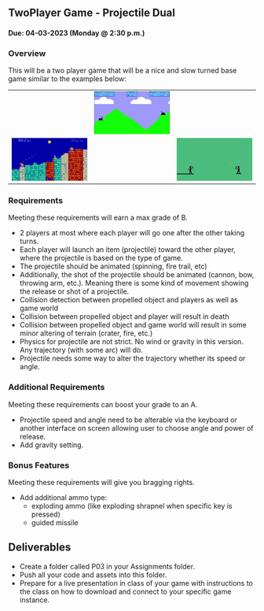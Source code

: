 ## TwoPlayer Game - Projectile Dual
#### Due: 04-03-2023 (Monday @ 2:30 p.m.)

### Overview

This will be a two player game that will be a nice and slow turned base game similar to the examples below:

|                                   |     |                                  |
| :-------------------------------: | --- | :------------------------------: |
|  |  <img src='artillary.jpeg' width=400>    | |
| <img src='bananas.png' width=400> |     | <img src='archer.png' width=400> |

### Requirements

Meeting these requirements will earn a max grade of B.

- 2 players at most where each player will go one after the other taking turns. 
- Each player will launch an item (projectile) toward the other player, where the projectile is based on the type of game.
- The projectile should be animated (spinning, fire trail, etc)
- Additionally, the shot of the projectile should be animated (cannon, bow, throwing arm, etc.). Meaning there is some kind of movement showing the release or shot of a projectile.
- Collision detection between propelled object and players as well as game world
- Collision between propelled object and player will result in death
- Collision between propelled object and game world will result in some minor altering of terrain (crater, fire, etc.)
- Physics for projectile are not strict. No wind or gravity in this version. Any trajectory (with some arc) will do. 
- Projectile needs some way to alter the trajectory whether its speed or angle. 

### Additional Requirements

Meeting these requirements can boost your grade to an A.

- Projectile speed and angle need to be alterable via the keyboard or another interface on screen allowing user to choose angle and power of release.
- Add gravity setting.

### Bonus Features

Meeting these requirements will give you bragging rights.

- Add additional ammo type:
    - exploding ammo (like exploding shrapnel when specific key is pressed)
    - guided missile

## Deliverables

- Create a folder called P03 in your Assignments folder.
- Push all your code and assets into this folder.
- Prepare for a live presentation in class of your game with instructions to the class on how to download and connect to your specific game instance.

